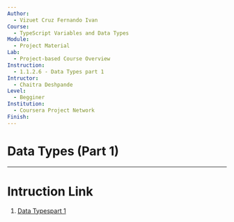 ```yaml
---
Author:
  - Vizuet Cruz Fernando Ivan
Course:
  - TypeScript Variables and Data Types
Module:
  - Project Material
Lab:
  - Project-based Course Overview
Instruction:
  - 1.1.2.6 - Data Types part 1
Intructor:
  - Chaitra Deshpande
Level:
  - Begginer
Institution:
  - Coursera Project Network
Finish:
---
```

# Data Types (Part 1)



---
# Intruction Link

1. [Data Typespart 1](https://www.coursera.org/learn/typescript-variables-and-data-types/ungradedLab/91nRX/typescript-variables-and-data-types/lab?path=%2F)
